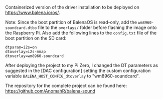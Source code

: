 Containerized version of the driver installation to be deployed on https://www.balena.io/os/.

Note: Since the boot partition of BalenaOS is read-only, add the `wm8960-soundcard.dtbo` file to the `overlays/` folder before flashing the image onto the Raspberry Pi. Also add the following lines to the `config.txt` file of the boot partition on the SD card:

```
dtparam=i2s=on
dtoverlay=i2s-mmap
dtoverlay=wm8960-soundcard
```

After deploying the project to my Pi Zero, I changed the DT parameters as suggested in the [DAC configuration] setting the custom configuration variable `BALENA_HOST_CONFIG_dtoverlay` to "wm8960-soundcard".

The repository for the complete project can be found here: https://github.com/AnomahR/balena-sound
